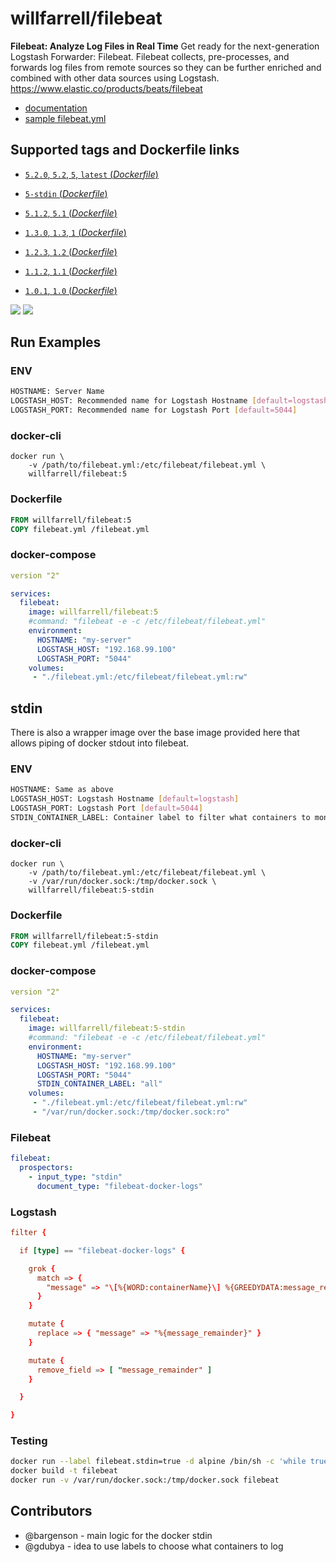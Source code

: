 # willfarrell/filebeat

**Filebeat: Analyze Log Files in Real Time**
Get ready for the next-generation Logstash Forwarder: Filebeat. Filebeat collects, pre-processes, and forwards log files from remote sources so they can be further enriched and combined with other data sources using Logstash. https://www.elastic.co/products/beats/filebeat

- [documentation](https://www.elastic.co/guide/en/beats/filebeat/index.html)
- [sample filebeat.yml](https://github.com/elastic/filebeat/blob/master/etc/filebeat.yml)

## Supported tags and Dockerfile links

-	[`5.2.0`, `5.2`, `5`, `latest` (*Dockerfile*)](https://github.com/willfarrell/docker-filebeat/blob/master/5.2.0/Dockerfile)
-	[`5-stdin` (*Dockerfile*)](https://github.com/willfarrell/docker-filebeat/blob/master/5-stdin/Dockerfile)

-	[`5.1.2`, `5.1` (*Dockerfile*)](https://github.com/willfarrell/docker-filebeat/blob/master/5.1.2/Dockerfile)

-	[`1.3.0`, `1.3`, `1` (*Dockerfile*)](https://github.com/willfarrell/docker-filebeat/blob/master/1.3.0/Dockerfile)
-	[`1.2.3`, `1.2` (*Dockerfile*)](https://github.com/willfarrell/docker-filebeat/blob/master/1.2.3/Dockerfile)
-	[`1.1.2`, `1.1` (*Dockerfile*)](https://github.com/willfarrell/docker-filebeat/blob/master/1.1.2/Dockerfile)
-	[`1.0.1`, `1.0` (*Dockerfile*)](https://github.com/willfarrell/docker-filebeat/blob/master/1.0.1/Dockerfile)


[![](https://images.microbadger.com/badges/version/willfarrell/filebeat.svg)](http://microbadger.com/images/willfarrell/filebeat "Get your own version badge on microbadger.com") [![](https://images.microbadger.com/badges/image/willfarrell/filebeat.svg)](http://microbadger.com/images/willfarrell/filebeat "Get your own image badge on microbadger.com")

## Run Examples

### ENV
```bash
HOSTNAME: Server Name
LOGSTASH_HOST: Recommended name for Logstash Hostname [default=logstash]
LOGSTASH_PORT: Recommended name for Logstash Port [default=5044]
```

### docker-cli
```
docker run \
	-v /path/to/filebeat.yml:/etc/filebeat/filebeat.yml \
	willfarrell/filebeat:5
```

### Dockerfile

```Dockerfile
FROM willfarrell/filebeat:5
COPY filebeat.yml /filebeat.yml
```

### docker-compose

```yml
version "2"

services:
  filebeat:
    image: willfarrell/filebeat:5
    #command: "filebeat -e -c /etc/filebeat/filebeat.yml"
    environment:
      HOSTNAME: "my-server"
      LOGSTASH_HOST: "192.168.99.100"
      LOGSTASH_PORT: "5044"
    volumes:
     - "./filebeat.yml:/etc/filebeat/filebeat.yml:rw"

```

## stdin
There is also a wrapper image over the base image provided here that allows piping of docker stdout into filebeat.

### ENV
```bash
HOSTNAME: Same as above
LOGSTASH_HOST: Logstash Hostname [default=logstash]
LOGSTASH_PORT: Logstash Port [default=5044]
STDIN_CONTAINER_LABEL: Container label to filter what containers to monitor. Set label to `true` to enable. Set ENV to `all` in ignore labels. [default=filebeat.stdin]
```

### docker-cli
```
docker run \
	-v /path/to/filebeat.yml:/etc/filebeat/filebeat.yml \
	-v /var/run/docker.sock:/tmp/docker.sock \
	willfarrell/filebeat:5-stdin
```

### Dockerfile

```Dockerfile
FROM willfarrell/filebeat:5-stdin
COPY filebeat.yml /filebeat.yml
```

### docker-compose

```yml
version "2"

services:
  filebeat:
    image: willfarrell/filebeat:5-stdin
    #command: "filebeat -e -c /etc/filebeat/filebeat.yml"
    environment:
      HOSTNAME: "my-server"
      LOGSTASH_HOST: "192.168.99.100"
      LOGSTASH_PORT: "5044"
      STDIN_CONTAINER_LABEL: "all"
    volumes:
     - "./filebeat.yml:/etc/filebeat/filebeat.yml:rw"
     - "/var/run/docker.sock:/tmp/docker.sock:ro"

```

### Filebeat
```yml
filebeat:
  prospectors:
    - input_type: "stdin"
      document_type: "filebeat-docker-logs"
```
### Logstash
```conf
filter {

  if [type] == "filebeat-docker-logs" {

    grok {
      match => { 
        "message" => "\[%{WORD:containerName}\] %{GREEDYDATA:message_remainder}"
      }
    }

    mutate {
      replace => { "message" => "%{message_remainder}" }
    }

    mutate {
      remove_field => [ "message_remainder" ]
    }

  }

}
```

### Testing
```bash
docker run --label filebeat.stdin=true -d alpine /bin/sh -c 'while true; do echo "Hello $(date)"; sleep 1; done'
docker build -t filebeat
docker run -v /var/run/docker.sock:/tmp/docker.sock filebeat
```

## Contributors
- @bargenson - main logic for the docker stdin
- @gdubya - idea to use labels to choose what containers to log